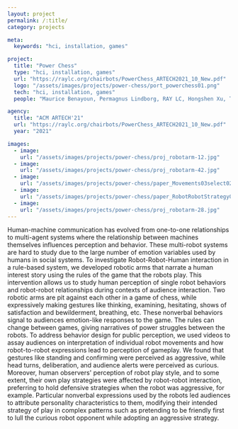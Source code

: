 ```yaml
---
layout: project
permalink: /:title/
category: projects

meta:
  keywords: "hci, installation, games"

project:
  title: "Power Chess"
  type: "hci, installation, games"
  url: "https://raylc.org/chairbots/PowerChess_ARTECH2021_10_New.pdf"
  logo: "/assets/images/projects/power-chess/port_powerchess01.png"
  tech: "hci, installation, games"
  people: "Maurice Benayoun, Permagnus Lindborg, RAY LC, Hongshen Xu, Tony Zhang, Sam Chan, Charlie Yip"

agency:
  title: "ACM ARTECH'21"
  url: "https://raylc.org/chairbots/PowerChess_ARTECH2021_10_New.pdf"
  year: "2021"

images:
  - image:
    url: "/assets/images/projects/power-chess/proj_robotarm-12.jpg"
  - image:
    url: "/assets/images/projects/power-chess/proj_robotarm-42.jpg"
  - image:
    url: "/assets/images/projects/power-chess/paper_Movements03select02.jpg"
  - image:
    url: "/assets/images/projects/power-chess/paper_RobotRobotStrategy01.jpg"
  - image:
    url: "/assets/images/projects/power-chess/proj_robotarm-28.jpg"
---
```

<p>Human-machine communication has evolved from one-to-one relationships to multi-agent systems where the relationship between machines themselves influences perception and behavior. These multi-robot systems are hard to study due to the large number of emotion variables used by humans in social systems. To investigate Robot-Robot-Human interaction in a rule-based system, we developed robotic arms that narrate a human interest story using the rules of the game that the robots play. This intervention allows us to study human perception of single robot behaviors and robot-robot relationships during contexts of audience interaction. Two robotic arms are pit against each other in a game of chess, while expressively making gestures like thinking, examining, hesitating, shows of satisfaction and bewilderment, breathing, etc. These nonverbal behaviors signal to audiences emotion-like responses to the game. The rules can change between games, giving narratives of power struggles between the robots. To address behavior design for public perception, we used videos to assay audiences on interpretation of individual robot movements and how robot-to-robot expressions lead to perception of gameplay. We found that gestures like standing and confirming were perceived as aggressive, while head turns, deliberation, and audience alerts were perceived as curious. Moreover, human observers' perception of robot play style, and to some extent, their own play strategies were affected by robot-robot interaction, preferring to hold defensive strategies when the robot was aggressive, for example. Particular nonverbal expressions used by the robots led audiences to attribute personality characteristics to them, modifying their intended strategy of play in complex patterns such as pretending to be friendly first to lull the curious robot opponent while adopting an aggressive strategy.</p>